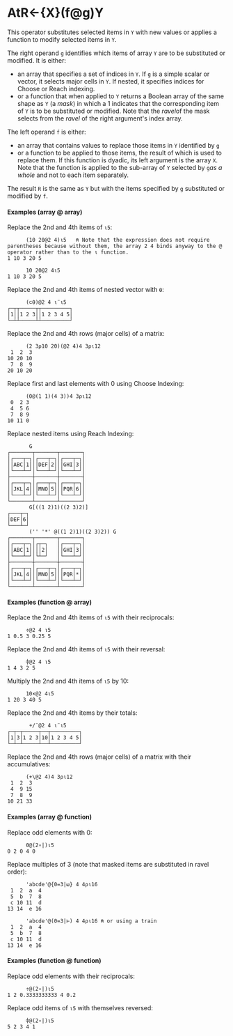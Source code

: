 




<h1 class="heading"><span class="name">At</span><span class="command">R←{X}(f@g)Y</span></h1>

This operator substitutes selected items in `Y` with new values or applies a function to modify selected items in `Y`.


The right operand `g`  identifies which items of array `Y` are to be substituted or modified. It is either:

- an array that specifies a set of indices in `Y`. If `g` is a simple scalar or vector, it selects major cells in `Y`. If nested, it specifies indices for Choose or Reach indexing.
- or a function that when applied to `Y` returns a Boolean array of the same shape as `Y` (a *mask*) in which a 1 indicates that the corresponding item of `Y` is to be substituted or modified. Note that the *ravel*of the mask selects from the *ravel* of the right argument's index array.


The left operand `f` is either:

- an array that contains values to replace those items in `Y` identified by `g`
- or a function to be applied to those items, the result of which is used to replace them. If this function is dyadic, its left argument is the array `X`. Note that the function is applied to the sub-array of `Y` selected by `g`*as a whole* and not to each item separately.

The result `R` is the same as `Y` but with the items specified by `g` substituted or modified by `f`.

#### Examples (array @ array)


Replace the 2nd and 4th items of `⍳5`:
```apl
      (10 20@2 4)⍳5   ⍝ Note that the expression does not require parentheses because without them, the array 2 4 binds anyway to the @ operator rather than to the ⍳ function.
1 10 3 20 5

      10 20@2 4⍳5
1 10 3 20 5

```


Replace the 2nd and 4th items  of nested vector with `⍬`:
```apl
      (⊂⍬)@2 4 ⍳¨⍳5
┌─┬┬─────┬┬─────────┐
│1││1 2 3││1 2 3 4 5│
└─┴┴─────┴┴─────────┘

```


Replace the 2nd and 4th rows (major cells) of a matrix:
```apl
      (2 3⍴10 20)(@2 4)4 3⍴⍳12
 1  2  3
10 20 10
 7  8  9
20 10 20

```



Replace first and last elements with 0 using Choose Indexing:
```apl
      (0@(1 1)(4 3))4 3⍴⍳12
 0  2 3
 4  5 6
 7  8 9
10 11 0

```



Replace nested items using Reach Indexing:
```apl
       G
┌───────┬───────┬───────┐
│┌───┬─┐│┌───┬─┐│┌───┬─┐│
││ABC│1│││DEF│2│││GHI│3││
│└───┴─┘│└───┴─┘│└───┴─┘│
├───────┼───────┼───────┤
│┌───┬─┐│┌───┬─┐│┌───┬─┐│
││JKL│4│││MNO│5│││PQR│6││
│└───┴─┘│└───┴─┘│└───┴─┘│
└───────┴───────┴───────┘
       G[((1 2)1)((2 3)2)]
┌───┬─┐
│DEF│6│
└───┴─┘
       ('' '*' @((1 2)1)((2 3)2)) G
┌───────┬───────┬───────┐
│┌───┬─┐│┌┬─┐   │┌───┬─┐│
││ABC│1││││2│   ││GHI│3││
│└───┴─┘│└┴─┘   │└───┴─┘│
├───────┼───────┼───────┤
│┌───┬─┐│┌───┬─┐│┌───┬─┐│
││JKL│4│││MNO│5│││PQR│*││
│└───┴─┘│└───┴─┘│└───┴─┘│
└───────┴───────┴───────┘

```

#### Examples (function @ array)


Replace the 2nd and 4th items of `⍳5` with their reciprocals:
```apl
      ÷@2 4 ⍳5
1 0.5 3 0.25 5

```


Replace the 2nd and 4th items of `⍳5` with their reversal:
```apl
      ⌽@2 4 ⍳5
1 4 3 2 5

```


Multiply the 2nd and 4th items of `⍳5` by 10:
```apl
      10×@2 4⍳5
1 20 3 40 5

```


Replace the 2nd and 4th items by their totals:
```apl
       +/¨@2 4 ⍳¨⍳5
┌─┬─┬─────┬──┬─────────┐
│1│3│1 2 3│10│1 2 3 4 5│
└─┴─┴─────┴──┴─────────┘

```


Replace the 2nd and 4th rows (major cells) of a matrix with their accumulatives:
```apl
      (+\@2 4)4 3⍴⍳12
 1  2  3
 4  9 15
 7  8  9
10 21 33

```

#### Examples (array @ function)


Replace odd elements with 0:
```apl
      0@(2∘|)⍳5
0 2 0 4 0

```


Replace multiples of 3 (note              that masked items are substituted in ravel order):
```apl
      'abcde'@{0=3|⍵} 4 4⍴⍳16
 1  2  a  4
 5  b  7  8
 c 10 11  d
13 14  e 16

      'abcde'@(0=3|⊢) 4 4⍴⍳16 ⍝ or using a train
 1  2  a  4
 5  b  7  8
 c 10 11  d
13 14  e 16

```

#### Examples (function @ function)


Replace odd elements with their reciprocals:
```apl
      ÷@(2∘|)⍳5
1 2 0.3333333333 4 0.2

```


Replace odd items of `⍳5` with themselves reversed:
```apl
      ⌽@(2∘|)⍳5
5 2 3 4 1

```


